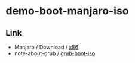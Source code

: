 

# demo-boot-manjaro-iso




## Link

* Manjaro / Download / [x86](https://manjaro.org/products/download/x86)
* note-about-grub / [grub-boot-iso](https://samwhelp.github.io/note-about-grub/read/howto/boot_iso.html)
